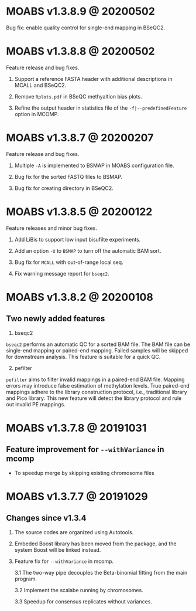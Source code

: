 # MOABS v1.3.8.9 @ 20200502

Bug fix: enable quality control for single-end mapping in BSeQC2.

# MOABS v1.3.8.8 @ 20200502

Feature release and bug fixes.

1. Support a reference FASTA header with additional descriptions in MCALL and BSeQC2.

2. Remove `Rplots.pdf` in BSeQC methyaltion bias plots.

3. Refine the output header in statistics file of the `-f|--predefinedFeature` option in MCOMP.

# MOABS v1.3.8.7 @ 20200207

Feature release and bug fixes.

1. Multiple `-A` is implemented to BSMAP in MOABS configuration file.

2. Bug fix for the sorted FASTQ files to BSMAP.

3. Bug fix for creating directory in BSeQC2.

# MOABS v1.3.8.5 @ 20200122

Feature releases and minor bug fixes.

1. Add LiBis to support low input bisufilte experiments.

2. Add an option `-U` to `BSMAP` to turn off the automatic BAM sort.

3. Bug fix for `MCALL` with out-of-range local seq.

4. Fix warning message report for `bseqc2`.

# MOABS v1.3.8.2 @ 20200108

## Two newly added features

1. bseqc2

`bseqc2` performs an automatic QC for a sorted BAM file. The BAM file can be
single-end mapping or paired-end mapping. Failed samples will be skipped for
downstream analysis. This feature is suitable for a quick QC.

2. pefilter

`pefilter` aims to filter invalid mappings in a paired-end BAM file. Mapping
errors may introduce false estimation of methylation levels. True paired-end
mappings adhere to the library construction protocol, i.e., traditional library
and Pico library. This new feature will detect the library protocol and rule
out invalid PE mappings.

# MOABS v1.3.7.8 @ 20191031

## Feature improvement for `--withVariance` in mcomp

- To speedup merge by skipping existing chromosome files

# MOABS v1.3.7.7 @ 20191029

## Changes since v1.3.4

1. The source codes are organized using Autotools.

2. Embeded Boost library has been moved from the package, and the system Boost will be linked instead.

3. Feature fix for `--withVariance` in mcomp.

    3.1 The two-way pipe decouples the Beta-binomial fitting from the main program.

    3.2 Implement the scalabe running by chromosomes.

    3.3 Speedup for consensus replicates without variances.

